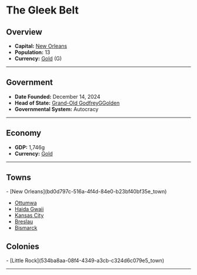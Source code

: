 <!--UNDEDITED FILE, remove this entire line if this file has been edited!-->
# <!--NAME-->The Gleek Belt<!--NAME-->

## Overview

- **Capital:** <!--CAPITAL_LINK-->[New Orleans](bd0d797c-516a-4f4d-84e0-b23bf40bf35e_town)<!--CAPITAL_LINK-->
- **Population:** <!--POPULATION-->13<!--POPULATION-->
- **Currency:** <!--CURRENCY_LINK-->[Gold](Gold_currency)<!--CURRENCY_LINK--> (<!--CURRENCY_ABV-->G<!--CURRENCY_ABV-->)

---

## Government

- **Date Founded:** <!--FOUNDED-->December 14, 2024<!--FOUNDED-->
- **Head of State:** <!--LEADER_TITLE_LINK-->[Grand-Old GodfreyGGolden](GodfreyGGolden_user)<!--LEADER_TITLE_LINK-->
- **Governmental System:** <!--GOVERNMENT-->Autocracy<!--GOVERNMENT-->

---

## Economy

- **GDP:** <!--GDP-->1,746g<!--GDP-->
- **Currency:** <!--CURRENCY_LINK-->[Gold](Gold_currency)<!--CURRENCY_LINK-->

---

## Towns

<!--TOWNS-->- [New Orleans](bd0d797c-516a-4f4d-84e0-b23bf40bf35e_town)
- [Ottumwa](56161ab2-b40d-4d66-bdd6-b395673852e7_town)
- [Haida Gwaii](ccf55b8d-90bf-4569-8c04-73cb8ce5c491_town)
- [Kansas City](744ddfb6-6d97-41bb-a0d0-f9f49b1dbfbb_town)
- [Breslau](c33de00e-fb33-44de-8d53-1059d17eb2bf_town)
- [Bismarck](37be24d0-e3ab-4c7f-8d78-09f48d133ede_town)<!--TOWNS-->

## Colonies

<!--COLONIES-->- [Little Rock](534ba8aa-08f4-4349-a3cb-c324d6c079e5_town)<!--COLONIES-->

---